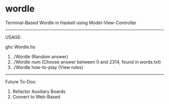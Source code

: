 # wordle

Terminal-Based Wordle in Haskell using Model-View-Controller

----------------------------------------------------------------------------------------------------------

USAGE:

ghc Wordle.hs
1) ./Wordle (Random answer)
2) ./Wordle num (Choose answer between 0 and 2314, found in words.txt)
3) ./Wordle how-to-play (View rules)

-----------------------------------------------------------------------------------------------------------

Future To-Dos:
1) Refactor Auxiliary Boards
2) Convert to Web-Based
